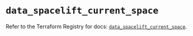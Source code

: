 # `data_spacelift_current_space`

Refer to the Terraform Registry for docs: [`data_spacelift_current_space`](https://registry.terraform.io/providers/spacelift-io/spacelift/1.27.0/docs/data-sources/current_space).
